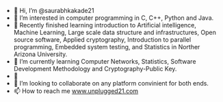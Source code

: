 - 👋 Hi, I’m @saurabhkakade21
- 👀 I’m interested in computer programming in C, C++, Python and Java. 
- 🌱 Recently finished learning introduction to Artificial intelligence, Machine Learning, Large scale data structure and infrastructures, Open source software, Applied cryptography, Introduction to parallel programming, Embedded system testing, and Statistics in Norther Arizona University.
- 🌱 I’m currently learning Computer Networks, Statistics, Software Development Methodology and Cryptography-Public Key. 
- 🌱 
- 💞️ I’m looking to collaborate on any platform convinient for both ends.
- 📫 How to reach me www.unplugged21.com

<!---
saurabhkakade21/saurabhkakade21 is a ✨ special ✨ repository because its `README.md` (this file) appears on your GitHub profile.
You can click the Preview link to take a look at your changes.
--->
